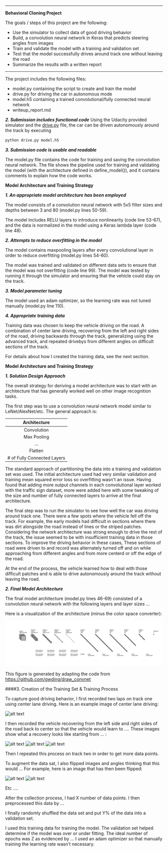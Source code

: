 
---

**Behavioral Cloning Project**

The goals / steps of this project are the following:
* Use the simulator to collect data of good driving behavior
* Build, a convolution neural network in Keras that predicts steering angles from images
* Train and validate the model with a training and validation set
* Test that the model successfully drives around track one without leaving the road
* Summarize the results with a written report


[//]: # (Image References)

[image1]: ./examples/arch_viz.png "Model Visualization"
[image2]: ./examples/placeholder.png "Grayscaling"
[image3]: ./examples/placeholder_small.png "Recovery Image"
[image4]: ./examples/placeholder_small.png "Recovery Image"
[image5]: ./examples/placeholder_small.png "Recovery Image"
[image6]: ./examples/placeholder_small.png "Normal Image"
[image7]: ./examples/placeholder_small.png "Flipped Image"

---

The project includes the following files:
* model.py containing the script to create and train the model
* drive.py for driving the car in autonomous mode
* model.h5 containing a trained convolutional/fully connected neural network
* writeup_report.md

***2. Submission includes functional code***
Using the Udacity provided simulator and the [drive.py](https://github.com/spillow/CarND-Behavioral-Cloning-P3/blob/master/drive.py) file, the car can be driven autonomously around the track by executing
```sh
python drive.py model.h5
```

***3. Submission code is usable and readable***

The model.py file contains the code for training and saving the convolution neural network. The file shows the pipeline used for training and validating the model (with the architecture defined in define_model()), and it contains comments to explain how the code works.

**Model Architecture and Training Strategy**

***1. An appropriate model architecture has been employed***

The model consists of a convolution neural network with 5x5 filter sizes and depths between 3 and 80 (model.py lines 50-59).

The model includes RELU layers to introduce nonlinearity (code line 53-67), and the data is normalized in the model using a Keras lambda layer (code line 48).

***2. Attempts to reduce overfitting in the model***

The model contains maxpooling layers after every convolutional layer in order to reduce overfitting (model.py lines 54-60).

The model was trained and validated on different data sets to ensure that the model was not overfitting (code line 99). The model was tested by running it through the simulator and ensuring that the vehicle could stay on the track.

***3. Model parameter tuning***

The model used an adam optimizer, so the learning rate was not tuned manually (model.py line 110).

***4. Appropriate training data***

Training data was chosen to keep the vehicle driving on the road. A combination of center lane driving, recovering from the left and right sides of the road, driving backwards through the track, generalizing using the advanced track, and repeated drivebys from different angles on difficult sections of the track.

For details about how I created the training data, see the next section.

**Model Architecture and Training Strategy**

***1. Solution Design Approach***

The overall strategy for deriving a model architecture was to start with an architecture that has generally worked
well on other image recognition tasks.

The first step was to use a convolution neural network model similar to LeNet/AlexNet/etc.  The general approach is:

| Architecture               |
|:--------------------------:|
| Convolution                |
| Max Pooling                |
| ...                        |
| Flatten                    |
| # of Fully Connected Layers|

The standard approach of partitioning the data into a training and validation set was used.  The initial architecture
used had very similar validation and training mean squared error loss so overfitting wasn't an issue.  Having found
that adding more output channels in each convolutional layer worked with the traffic sign dataset, more were added here
with some tweaking of the size and number of fully connected layers to arrive at the final architecture.

The final step was to run the simulator to see how well the car was driving around track one. There were a few spots where the vehicle fell off the track. For example, the early models had difficult in sections where there was dirt alongside the road
instead of lines or the striped patches.  Considering the network architecture was strong enough to drive the rest of the track,
the issue seemed to be with insufficient training data in those sections.  To improve the driving behavior in these cases,
These sections of road were driven to and record was alternately turned off and on while approaching from different angles
and from more centerd or off the edge of the road.

At the end of the process, the vehicle learned how to deal with those difficult patches and is able to drive autonomously around the track without leaving the road.

***2. Final Model Architecture***

The final model architecture (model.py lines 46-69) consisted of a convolution neural network with the following layers and layer sizes ...

Here is a visualization of the architecture (minus the color space converter):

![alt text][image1]

This figure is generated by adapting the code from https://github.com/gwding/draw_convnet

####3. Creation of the Training Set & Training Process

To capture good driving behavior, I first recorded two laps on track one using center lane driving. Here is an example image of center lane driving:

![alt text][image2]

I then recorded the vehicle recovering from the left side and right sides of the road back to center so that the vehicle would learn to .... These images show what a recovery looks like starting from ... :

![alt text][image3]
![alt text][image4]
![alt text][image5]

Then I repeated this process on track two in order to get more data points.

To augment the data sat, I also flipped images and angles thinking that this would ... For example, here is an image that has then been flipped:

![alt text][image6]
![alt text][image7]

Etc ....

After the collection process, I had X number of data points. I then preprocessed this data by ...


I finally randomly shuffled the data set and put Y% of the data into a validation set.

I used this training data for training the model. The validation set helped determine if the model was over or under fitting. The ideal number of epochs was Z as evidenced by ... I used an adam optimizer so that manually training the learning rate wasn't necessary.
